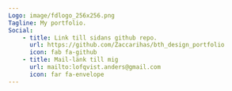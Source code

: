 ```yaml
---
Logo: image/fdlogo_256x256.png
Tagline: My portfolio.
Social:
    - title: Link till sidans github repo.
      url: https://github.com/Zaccarihas/bth_design_portfolio
      icon: fab fa-github
    - title: Mail-länk till mig
      url: mailto:lofqvist.anders@gmail.com
      icon: far fa-envelope
---
```

